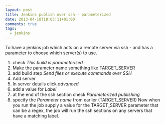 ```yaml
---
layout: post
title: Jenkins publish over ssh - parameterized
date: 2013-04-18T18:03:11+01:00
comments: true
tags:
  - jenkins
---
```


To have a jenkins job which acts on a remote server via ssh - and has a parameter to choose which server(s) to use.

<!--more-->

1. check _This build is parameterized_
2. Make the parameter name something like TARGET_SERVER
3. add build step _Send files or execute commands over SSH_
4. Add server
5. In server details click _advanced_
6. add a value for _Label_
7. at the end of the ssh section check _Parameterized publishing_
8. specify the _Parameter name_ from earlier (TARGET_SERVER)
   Now when you run the job supply a value for the TARGET_SERVER parameter that can be a regex, the job will run the ssh sections on any servers that have a matching label.
